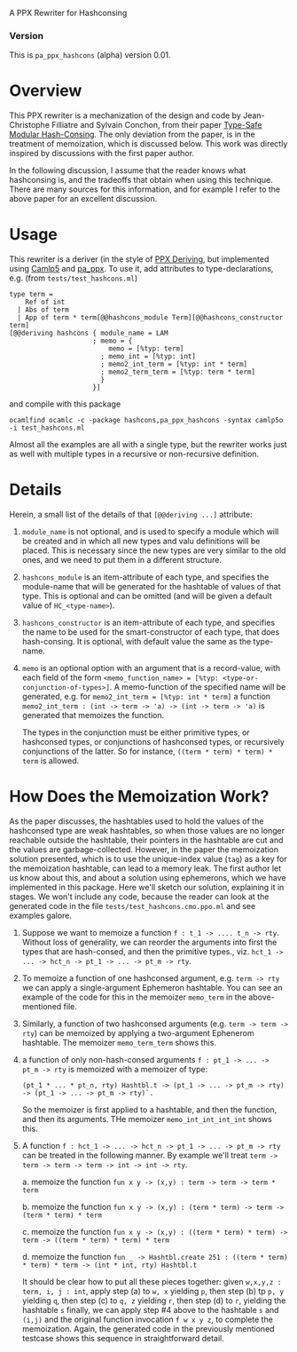 A PPX Rewriter for Hashconsing

### Version

This is ``pa_ppx_hashcons`` (alpha) version 0.01.

# Overview

This PPX rewriter is a mechanization of the design and code by
Jean-Christophe Filliatre and Sylvain Conchon, from their paper
[Type-Safe Modular Hash-Consing](https://www.lri.fr/~filliatr/ftp/publis/hash-consing2.pdf).
The only deviation from the paper, is in the treatment of memoization,
which is discussed below.  This work was directly inspired by
discussions with the first paper author.

In the following discussion, I assume that the reader knows what
hashconsing is, and the tradeoffs that obtain when using this
technique.  There are many sources for this information, and for
example I refer to the above paper for an excellent discussion.

# Usage

This rewriter is a deriver (in the style of [PPX Deriving](https://github.com/ocaml-ppx/ppx_deriving),
but implemented using [Camlp5](https://github.com/camlp5/camlp5)
and [pa_ppx](https://github.com/chetmurthy/pa_ppx).  To use it, add
attributes to type-declarations, e.g. (from `tests/test_hashcons.ml`)
```
type term =
    Ref of int
  | Abs of term
  | App of term * term[@@hashcons_module Term][@@hashcons_constructor term]
[@@deriving hashcons { module_name = LAM
                     ; memo = {
                         memo = [%typ: term]
                       ; memo_int = [%typ: int]
                       ; memo2_int_term = [%typ: int * term]
                       ; memo2_term_term = [%typ: term * term]
                       }
                     }]
```
and compile with this package
```
ocamlfind ocamlc -c -package hashcons,pa_ppx_hashcons -syntax camlp5o  -i test_hashcons.ml
```

Almost all the examples are all with a single type, but the rewriter
works just as well with multiple types in a recursive or non-recursive
definition.

# Details

Herein, a small list of the details of that `[@@deriving ...]` attribute:

1. `module_name` is not optional, and is used to specify a module
   which will be created and in which all new types and valu
   definitions will be placed.  This is necessary since the new types
   are very similar to the old ones, and we need to put them in a
   different structure.
   
2. `hashcons_module` is an item-attribute of each type, and specifies
   the module-name that will be generated for the hashtable of values
   of that type.  This is optional and can be omitted (and will be
   given a default value of `HC_<type-name>`).
   
3. `hashcons_constructor` is an item-attribute of each type, and
   specifies the name to be used for the smart-constructor of each
   type, that does hash-consing.  It is optional, with default value
   the same as the type-name.

4. `memo` is an optional option with an argument that is a
   record-value, with each field of the form
   ` <memo_function_name> = [%typ: <type-or-conjunction-of-types>] `.
   A memo-function of the specified name will be generated, e.g.
   for `memo2_int_term = [%typ: int * term]` a function
   `memo2_int_term : (int -> term -> 'a) -> (int -> term -> 'a)`
   is generated that memoizes the function.

   The types in the conjunction must be either primitive types, or
   hashconsed types, or conjunctions of hashconsed types, or
   recursively conjunctions of the latter.  So for instance,
   `((term * term) * term) * term` is allowed.

# How Does the Memoization Work?

As the paper discusses, the hashtables used to hold the values of the
hashconsed type are weak hashtables, so when those values are no
longer reachable outside the hashtable, their pointers in the
hashtable are cut and the values are garbage-collected.  However, in
the paper the memoization solution presented, which is to use the
unique-index value (`tag`) as a key for the memoization hashtable, can
lead to a memory leak.  The first author let us know about this, and
about a solution using ephemerons, which we have implemented in this
package.  Here we'll sketch our solution, explaining it in stages.  We
won't include any code, because the reader can look at the generated
code in the file `tests/test_hashcons.cmo.ppo.ml` and see examples
galore.

1. Suppose we want to memoize a function `f : t_1 -> .... t_n -> rty`.
   Without loss of generality, we can reorder the arguments into first
   the types that are hash-consed, and then the primitive types., viz.
   `hct_1 -> ... -> hct_n -> pt_1 -> ... -> pt_m -> rty`.

2. To memoize a function of one hashconsed argument, e.g. `term ->
   rty` we can apply a single-argument Ephemeron hashtable.  You can
   see an example of the code for this in the memoizer `memo_term` in
   the above-mentioned file.
   
3. Similarly, a function of two hashconsed arguments (e.g. `term ->
   term -> rty`) can be memoized by applying a two-argument Ephenerom
   hashtable.  The memoizer `memo_term_term` shows this.
   
4. a function of only non-hash-consed arguments `f : pt_1 -> ... -> pt_m -> rty`
   is memoized with a memoizer of type:
   ```
   (pt_1 * ... * pt_n, rty) Hashtbl.t -> (pt_1 -> ... -> pt_m -> rty) -> (pt_1 -> ... -> pt_m -> rty)`.
   ```
   
   So the memoizer is first applied to a hashtable, and then the function, and then its arguments.
   THe memoizer `memo_int_int_int_int` shows this.

5. A function `f : hct_1 -> ... -> hct_n -> pt_1 -> ... -> pt_m -> rty` can be treated in the
   following manner.  By example we'll treat `term -> term -> term -> term -> int -> int -> rty`.

   a. memoize the function `fun x y -> (x,y) : term -> term -> term * term`

   b. memoize the function `fun x y -> (x,y) : (term * term) -> term -> (term * term) * term`

   c. memoize the function `fun x y -> (x,y) : ((term * term) * term) -> term -> ((term * term) * term) * term`

   d. memoize the function `fun _ -> Hashtbl.create 251 : ((term * term) * term) * term -> (int * int, rty) Hashtbl.t`

   It should be clear how to put all these pieces together: given `w,x,y,z : term, i, j : int`,
   apply step (a) to `w, x` yielding `p`, then step (b) tp `p, y` yielding `q`,
   then step (c) to `q, z` yielding `r`, then step (d) to `r`, yielding the hashtable `s`
   finally, we can apply step #4 above to the hashtable `s` and `(i,j)` and the original
   function invocation `f w x y z`, to complete the memoization.  Again, the generated code
   in the previously mentioned testcase shows this sequence in straightforward detail.
